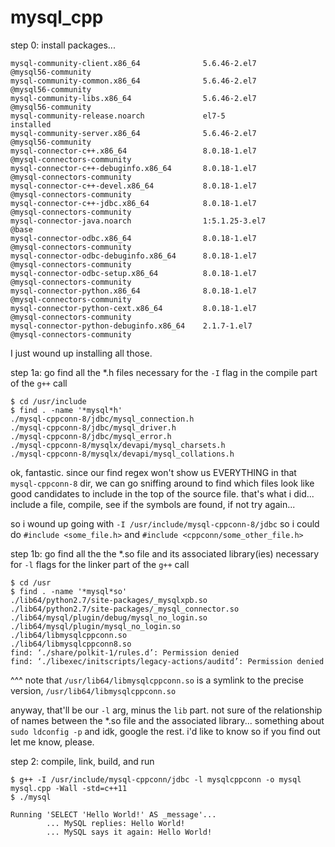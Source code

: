 # mysql_cpp

step 0: install packages...

```$ yum list installed | grep mysql
mysql-community-client.x86_64              5.6.46-2.el7                @mysql56-community
mysql-community-common.x86_64              5.6.46-2.el7                @mysql56-community
mysql-community-libs.x86_64                5.6.46-2.el7                @mysql56-community
mysql-community-release.noarch             el7-5                       installed
mysql-community-server.x86_64              5.6.46-2.el7                @mysql56-community
mysql-connector-c++.x86_64                 8.0.18-1.el7                @mysql-connectors-community
mysql-connector-c++-debuginfo.x86_64       8.0.18-1.el7                @mysql-connectors-community
mysql-connector-c++-devel.x86_64           8.0.18-1.el7                @mysql-connectors-community
mysql-connector-c++-jdbc.x86_64            8.0.18-1.el7                @mysql-connectors-community
mysql-connector-java.noarch                1:5.1.25-3.el7              @base
mysql-connector-odbc.x86_64                8.0.18-1.el7                @mysql-connectors-community
mysql-connector-odbc-debuginfo.x86_64      8.0.18-1.el7                @mysql-connectors-community
mysql-connector-odbc-setup.x86_64          8.0.18-1.el7                @mysql-connectors-community
mysql-connector-python.x86_64              8.0.18-1.el7                @mysql-connectors-community
mysql-connector-python-cext.x86_64         8.0.18-1.el7                @mysql-connectors-community
mysql-connector-python-debuginfo.x86_64    2.1.7-1.el7                 @mysql-connectors-community
```
I just wound up installing all those. 

step 1a: go find all the *.h files necessary for the `-I` flag in the compile part of the `g++` call

```
$ cd /usr/include
$ find . -name '*mysql*h'
./mysql-cppconn-8/jdbc/mysql_connection.h
./mysql-cppconn-8/jdbc/mysql_driver.h
./mysql-cppconn-8/jdbc/mysql_error.h
./mysql-cppconn-8/mysqlx/devapi/mysql_charsets.h
./mysql-cppconn-8/mysqlx/devapi/mysql_collations.h
```

ok, fantastic.  since our find regex won't show us EVERYTHING in that `mysql-cppconn-8` dir, we can go sniffing around to find which files look like good candidates to include in the top of the source file.  that's what i did... include a file, compile, see if the symbols are found, if not try again...

so i wound up going with `-I /usr/include/mysql-cppconn-8/jdbc` so i could do `#include <some_file.h>` and `#include <cppconn/some_other_file.h>`

step 1b: go find all the the *.so file and its associated library(ies) necessary for `-l` flags for the linker part of the `g++` call
```
$ cd /usr
$ find . -name '*mysql*so'
./lib64/python2.7/site-packages/_mysqlxpb.so
./lib64/python2.7/site-packages/_mysql_connector.so
./lib64/mysql/plugin/debug/mysql_no_login.so
./lib64/mysql/plugin/mysql_no_login.so
./lib64/libmysqlcppconn.so
./lib64/libmysqlcppconn8.so
find: ‘./share/polkit-1/rules.d’: Permission denied
find: ‘./libexec/initscripts/legacy-actions/auditd’: Permission denied
```

^^^ note that `/usr/lib64/libmysqlcppconn.so` is a symlink to the precise version, `/usr/lib64/libmysqlcppconn.so`

anyway, that'll be our `-l` arg, minus the `lib` part.  not sure of the relationship of names between the *.so file and the associated library...  something about `sudo ldconfig -p` and idk, google the rest.  i'd like to know so if you find out let me know, please.

step 2: compile, link, build, and run

```
$ g++ -I /usr/include/mysql-cppconn/jdbc -l mysqlcppconn -o mysql mysql.cpp -Wall -std=c++11
$ ./mysql

Running 'SELECT 'Hello World!' AS _message'...
        ... MySQL replies: Hello World!
        ... MySQL says it again: Hello World!
```
